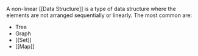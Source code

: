 A non-linear [[Data Structure]] is a type of data structure where the elements are not arranged sequentially or linearly. The most common are:
- Tree
- Graph
- [[Set]]
- [[Map]]